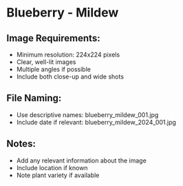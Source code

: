 # Blueberry - Mildew

## Image Requirements:
- Minimum resolution: 224x224 pixels
- Clear, well-lit images
- Multiple angles if possible
- Include both close-up and wide shots

## File Naming:
- Use descriptive names: blueberry_mildew_001.jpg
- Include date if relevant: blueberry_mildew_2024_001.jpg

## Notes:
- Add any relevant information about the image
- Include location if known
- Note plant variety if available
